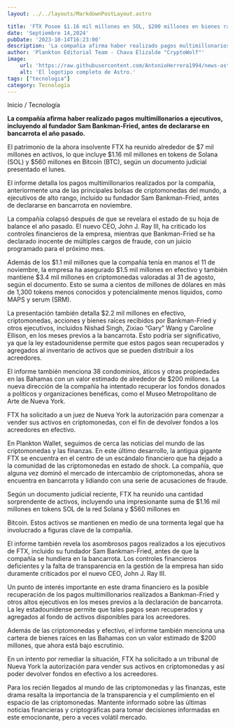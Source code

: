 ```yaml
---
layout: ../../layouts/MarkdownPostLayout.astro

title: 'FTX Posee $1.16 mil millones en SOL, $200 millones en bienes raíces en las Bahamas, según Documento Judicial'
date: 'Septiembre 14,2024'
pubDate: '2023-10-14T16:23:00'
description: 'La compañía afirma haber realizado pagos multimillonarios a ejecutivos, incluyendo al fundador Sam Bankman-Fried, antes de declararse en bancarrota.'
author: 'Plankton Editorial Team - Chava Elizalde "CryptoWolf"'
image:
    url: 'https://raw.githubusercontent.com/AntonioHerrera1994/news-astro/master/src/assets/tecnologia/tec4.webp'
    alt: 'El logotipo completo de Astro.'
tags: ["tecnologia"]
category: Tecnología
---
```


<span><a href="/" style="text-decoration:none;color:#0F1416">Inicio</a> / <a href="/tecnologia" style="text-decoration:none;color:#0F1416">Tecnología</a></span>

<p style="font-weight: bold;">La compañía afirma haber realizado pagos multimillonarios a ejecutivos, incluyendo al fundador Sam Bankman-Fried, antes de declararse en bancarrota el año pasado.</p>

El patrimonio de la ahora insolvente FTX ha reunido alrededor de $7 mil millones en activos, lo que incluye $1.16 mil millones en tokens de Solana (SOL) y $560 millones en Bitcoin (BTC), según un documento judicial presentado el lunes.

El informe detalla los pagos multimillonarios realizados por la compañía, anteriormente una de las principales bolsas de criptomonedas del mundo, a ejecutivos de alto rango, incluido su fundador Sam Bankman-Fried, antes de declararse en bancarrota en noviembre.

La compañía colapsó después de que se revelara el estado de su hoja de balance el año pasado. El nuevo CEO, John J. Ray III, ha criticado los controles financieros de la empresa, mientras que Bankman-Fried se ha declarado inocente de múltiples cargos de fraude, con un juicio programado para el próximo mes.

Además de los $1.1 mil millones que la compañía tenía en manos el 11 de noviembre, la empresa ha asegurado $1.5 mil millones en efectivo y también mantiene $3.4 mil millones en criptomonedas valoradas al 31 de agosto, según el documento. Esto se suma a cientos de millones de dólares en más de 1,300 tokens menos conocidos y potencialmente menos líquidos, como MAPS y serum (SRM).

La presentación también detalla $2.2 mil millones en efectivo, criptomonedas, acciones y bienes raíces recibidos por Bankman-Fried y otros ejecutivos, incluidos Nishad Singh, Zixiao “Gary” Wang y Caroline Ellison, en los meses previos a la bancarrota. Esto podría ser significativo, ya que la ley estadounidense permite que estos pagos sean recuperados y agregados al inventario de activos que se pueden distribuir a los acreedores.

El informe también menciona 38 condominios, áticos y otras propiedades en las Bahamas con un valor estimado de alrededor de $200 millones. La nueva dirección de la compañía ha intentado recuperar los fondos donados a políticos y organizaciones benéficas, como el Museo Metropolitano de Arte de Nueva York.

FTX ha solicitado a un juez de Nueva York la autorización para comenzar a vender sus activos en criptomonedas, con el fin de devolver fondos a los acreedores en efectivo.

En Plankton Wallet, seguimos de cerca las noticias del mundo de las criptomonedas y las finanzas. En este último desarrollo, la antigua gigante FTX se encuentra en el centro de un escándalo financiero que ha dejado a la comunidad de las criptomonedas en estado de shock. La compañía, que alguna vez dominó el mercado de intercambio de criptomonedas, ahora se encuentra en bancarrota y lidiando con una serie de acusaciones de fraude.

Según un documento judicial reciente, FTX ha reunido una cantidad sorprendente de activos, incluyendo una impresionante suma de $1.16 mil millones en tokens SOL de la red Solana y $560 millones en

Bitcoin. Estos activos se mantienen en medio de una tormenta legal que ha involucrado a figuras clave de la compañía.

El informe también revela los asombrosos pagos realizados a los ejecutivos de FTX, incluido su fundador Sam Bankman-Fried, antes de que la compañía se hundiera en la bancarrota. Los controles financieros deficientes y la falta de transparencia en la gestión de la empresa han sido duramente criticados por el nuevo CEO, John J. Ray III.

Un punto de interés importante en este drama financiero es la posible recuperación de los pagos multimillonarios realizados a Bankman-Fried y otros altos ejecutivos en los meses previos a la declaración de bancarrota. La ley estadounidense permite que tales pagos sean recuperados y agregados al fondo de activos disponibles para los acreedores.

Además de las criptomonedas y efectivo, el informe también menciona una cartera de bienes raíces en las Bahamas con un valor estimado de $200 millones, que ahora está bajo escrutinio.

En un intento por remediar la situación, FTX ha solicitado a un tribunal de Nueva York la autorización para vender sus activos en criptomonedas y así poder devolver fondos en efectivo a los acreedores.

Para los recién llegados al mundo de las criptomonedas y las finanzas, este drama resalta la importancia de la transparencia y el cumplimiento en el espacio de las criptomonedas. Mantente informado sobre las últimas noticias financieras y criptográficas para tomar decisiones informadas en este emocionante, pero a veces volátil mercado.